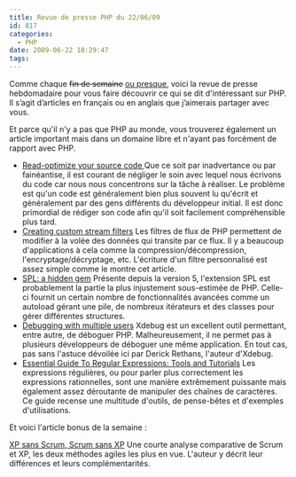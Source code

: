 ```yaml
---
title: Revue de presse PHP du 22/06/09
id: 817
categories:
  - PHP
date: 2009-06-22 18:29:47
tags:
---
```


Comme chaque <del>fin de semaine</del> [ou presque](/2009/06/22/802-enfin-des-nouvelles), voici la revue de presse hebdomadaire pour vous faire découvrir ce qui se dit d'intéressant sur PHP. Il s’agit d’articles en français ou en anglais que j’aimerais partager avec vous.

Et parce qu'il n'y a pas que PHP au monde, vous trouverez également un article important mais dans un domaine libre et n'ayant pas forcément de rapport avec PHP.

*   [Read-optimize your source code ](http://www.brendel.com/consulting/blog/2009/06/read-optimized-source-code.html)
Que ce soit par inadvertance ou par fainéantise, il est courant de négliger le soin avec lequel nous écrivons du code car nous nous concentrons sur la tâche à réaliser.
Le problème est qu'un code est généralement bien plus souvent lu qu'écrit et généralement par des gens différents du développeur initial. Il est donc primordial de rédiger son code afin qu'il soit facilement compréhensible plus tard.
*   [Creating custom stream filters](http://www.codediesel.com/php/creating-custom-stream-filters/)
Les filtres de flux de PHP permettent de modifier à la volée des données qui transite par ce flux. Il y a beaucoup d'applications à cela comme la compression/décompression, l'encryptage/décryptage, etc.
L'écriture d'un filtre personnalisé est assez simple comme le montre cet article.
*   [SPL: a hidden gem](http://www.rafaeldohms.com.br/2009/06/03/spl-a-hidden-gem/en)
Présente depuis la version 5, l'extension SPL est probablement la partie la plus injustement sous-estimée de PHP. Celle-ci fournit un certain nombre de fonctionnalités avancées comme un autoload gérant une pile, de nombreux itérateurs et des classes pour gérer différentes structures.
*   [Debugging with multiple users](http://derickrethans.nl/debugging_with_multiple_users.php)
Xdebug est un excellent outil permettant, entre autre, de déboguer PHP. Malheureusement, il ne permet pas à plusieurs développeurs de déboguer une même application. En tout cas, pas sans l'astuce dévoilée ici par Derick Rethans, l'auteur d'Xdebug.
*   [Essential Guide To Regular Expressions: Tools and Tutorials](http://www.smashingmagazine.com/2009/06/01/essential-guide-to-regular-expressions-tools-tutorials-and-resources/)
Les expressions régulières, ou pour parler plus correctement les expressions rationnelles, sont une manière extrêmement puissante mais également assez déroutante de manipuler des chaînes de caractères.
Ce guide recense une multitude d'outils, de pense-bêtes et d'exemples d'utilisations. 

Et voici l'article bonus de la semaine :

[XP sans Scrum, Scrum sans XP](http://www.ergotinfo.fr/architecture/2009/05/xp-ou-scrum-xp-sans-scrum.html)
Une courte analyse comparative de Scrum et XP, les deux méthodes agiles les plus en vue. L'auteur y décrit leur différences et leurs complémentarités.